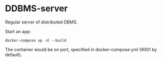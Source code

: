 # DDBMS-server

Regular server of distributed DBMS.

Start an app:

```docker-compose up -d --build```

The container would be on port, specified in docker-compose.yml (9001 by default).